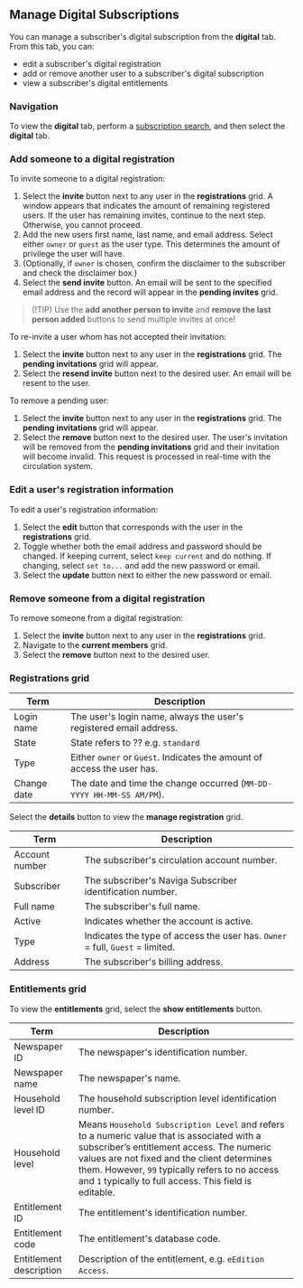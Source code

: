 ## Manage Digital Subscriptions

You can manage a subscriber's digital subscription from the **digital** tab. From this tab, you can:

- edit a subscriber's digital registration
- add or remove another user to a subscriber's digital subscription
- view a subscriber's digital entitlements

### Navigation

To view the **digital** tab, perform a [subscription search](www.example.com), and then select the **digital** tab.

### Add someone to a digital registration

To invite someone to a digital registration:

1. Select the **invite** button next to any user in the **registrations** grid. A window appears that indicates the amount of remaining registered users. If the user has remaining invites, continue to the next step. Otherwise, you cannot proceed.
2. Add the new users first name, last name, and email address. Select either `owner` or `guest` as the user type. This determines the amount of privilege the user will have.
3. (Optionally, if `owner` is chosen, confirm the disclaimer to the subscriber and check the disclaimer box.)
4. Select the **send invite** button. An email will be sent to the specified email address and the record will appear in the **pending invites** grid. 

> (!TIP)
> Use the **add another person to invite** and **remove the last person added** buttons to send multiple invites at once!

To re-invite a user whom has not accepted their invitation:

1. Select the **invite** button next to any user in the **registrations** grid. The **pending invitations** grid will appear.
2. Select the **resend invite** button next to the desired user. An email will be resent to the user.

To remove a pending user:

1. Select the **invite** button next to any user in the **registrations** grid. The **pending invitations** grid will appear.
2. Select the **remove** button next to the desired user. The user's invitation will be removed from the **pending invitations** grid and their invitation will become invalid. This request is processed in real-time with the circulation system.

### Edit a user's registration information

To edit a user's registration information:

1. Select the **edit** button that corresponds with the user in the **registrations** grid.
2. Toggle whether both the email address and password should be changed. If keeping current, select `keep current` and do nothing. If changing, select `set to...` and add the new password or email.
3. Select the **update** button next to either the new password or email.

### Remove someone from a digital registration

To remove someone from a digital registration:

1. Select the **invite** button next to any user in the **registrations** grid.
2. Navigate to the **current members** grid.
3. Select the **remove** button next to the desired user.

### Registrations grid

| Term | Description |
|-|-|
| Login name | The user's login name, always the user's registered email address. |
| State | State refers to ?? e.g. `standard` |
| Type | Either `owner` or `Guest`. Indicates the amount of access the user has. |
| Change date | The date and time the change occurred (`MM-DD-YYYY HH-MM-SS AM/PM`). |

Select the **details** button to view the **manage registration** grid.

| Term | Description |
|-|-|
| Account number | The subscriber's circulation account number. |
| Subscriber | The subscriber's Naviga Subscriber identification number. |
| Full name | The subscriber's full name. |
| Active | Indicates whether the account is active. |
| Type | Indicates the type of access the user has. `Owner` = full, `Guest` = limited. |
| Address | The subscriber's billing address. |

### Entitlements grid

To view the **entitlements** grid, select the **show entitlements** button.

| Term | Description |
|-|-|
| Newspaper ID | The newspaper's identification number. |
| Newspaper name | The newspaper's name. |
| Household level ID | The household subscription level identification number. |
| Household level | Means  `Household Subscription Level`  and refers to a numeric value that is associated with a subscriber’s entitlement access. The numeric values are not fixed and the client determines them. However,  `99`  typically refers to no access and  `1`  typically to full access. This field is editable. |
| Entitlement ID | The entitlement's identification number. |
| Entitlement code | The entitlement's database code. |
| Entitlement description | Description of the entitlement, e.g. `eEdition Access`.  |

